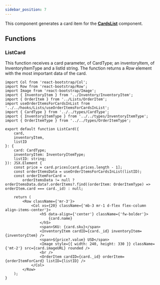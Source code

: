 ```yaml
---
sidebar_position: 7
---
```


This component generates a card item for the **[CardsList](./CardsList)** component.

## Functions

### ListCard

This function receives a card parameter, of CardType; an inventoryItem, of InventoryItemType and a listId string. The function returns a _Row_ element with the most important data of the card.

```tsx
import Col from 'react-bootstrap/Col';
import Row from 'react-bootstrap/Row';
import Image from 'react-bootstrap/Image';
import { InventoryItem } from '../Inventory/InventoryItem';
import { OrderItem } from '../Lists/OrderItem';
import useOrderItemsForCardsInList from '../../hooks/Lists/useOrderItemsForCardsInList';
import { CardType } from '../../types/CardType';
import { InventoryItemType } from '../../types/InventoryItemType';
import { OrderItemType } from '../../types/OrderItemType';

export default function ListCard({
    card,
    inventoryItem,
    listID
}: {
    card: CardType;
    inventoryItem: InventoryItemType;
    listID: string;
}): JSX.Element {
    const price = card.prices[card.prices.length - 1];
    const orderItemsData = useOrderItemsForCardsInList(listID);
    const orderItemForCard =
        orderItemsData != null ? orderItemsData.data?.orderItems?.find((orderItem: OrderItemType) => orderItem.card === card._id) : null;

    return (
        <Row className={'mr-3'}>
            <Col xs={20} className={'mb-3 mr-1 d-flex flex-column align-items-center'}>
                <h5 data-align={'center'} className={'fw-bolder'}>
                    {card.name}
                </h5>
                <span>SKU: {card.sku}</span>
                <InventoryItem cardID={card._id} inventoryItem={inventoryItem} />
                <span>${price?.value} USD</span>
                <Image style={{ width: 240, height: 330 }} className={'mt-2'} src={card.imageURL} rounded />
                <br />
                <OrderItem cardID={card._id} orderItem={orderItemForCard} listID={listID} />
            </Col>
        </Row>
    );
}
```